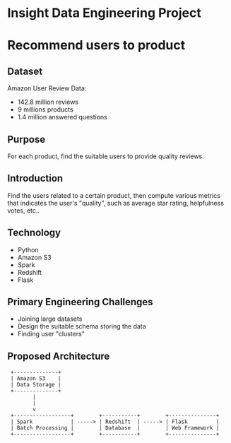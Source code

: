 # Insight Data Engineering Project
# Recommend users to product

## Dataset

Amazon User Review Data:
* 142.8 million reviews
* 9 millions products
* 1.4 million answered questions


## Purpose
For each product, find the suitable users to provide quality reviews.


## Introduction
Find the users related to a certain product, then compute various metrics that indicates the user's "quality", such as average star rating, helpfulness votes, etc..


## Technology
* Python
* Amazon S3
* Spark
* Redshift
* Flask


## Primary Engineering Challenges
* Joining large datasets
* Design the suitable schema storing the data
* Finding user "clusters"


## Proposed Architecture
```
 +--------------+
 | Amazon S3    |
 | Data Storage |
 +--------------+
        |
        |
        v
 +------------------+        +-----------+        +---------------+
 | Spark            | -----> | Redshift  | -----> | Flask         |
 | Batch Processing |        | Database  |        | Web Framework |
 +------------------+        +-----------+        +---------------+
```